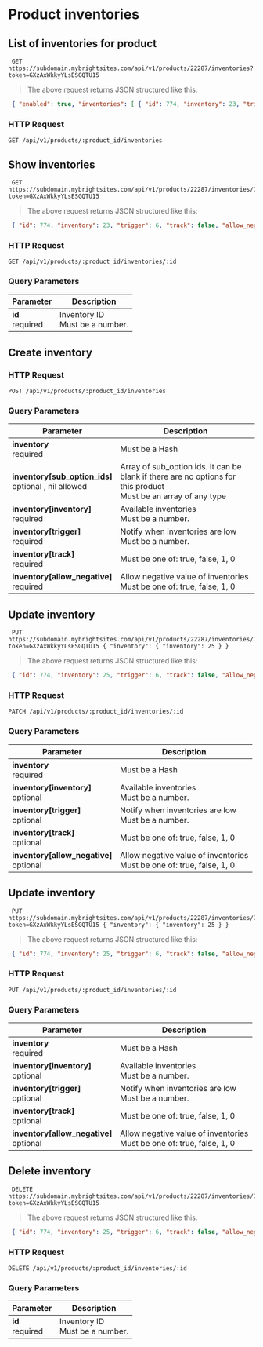 #  Product inventories 

## List of inventories for product

```shell
 GET https://subdomain.mybrightsites.com/api/v1/products/22287/inventories?token=GXzAxWkkyYLsESGQTU15 
```

> The above request returns JSON structured like this:

```json
 { "enabled": true, "inventories": [ { "id": 774, "inventory": 23, "trigger": 6, "track": false, "allow_negative": false, "sub_sku": "S-Green", "sub_option_ids": [ 556255, 556155 ] } ] } 
```

### HTTP Request

`GET /api/v1/products/:product_id/inventories`



## Show inventories

```shell
 GET https://subdomain.mybrightsites.com/api/v1/products/22287/inventories/774?token=GXzAxWkkyYLsESGQTU15 
```

> The above request returns JSON structured like this:

```json
 { "id": 774, "inventory": 23, "trigger": 6, "track": false, "allow_negative": false, "sub_sku": "S-Green", "sub_option_ids": [ 556255, 556155 ] } 
```

### HTTP Request

`GET /api/v1/products/:product_id/inventories/:id`

### Query Parameters

Parameter | Description
--------- | -----------
<div><strong>id </strong></div><div> required </div> | <div>Inventory ID</div><div> Must be a number. </div>


## Create inventory

### HTTP Request

`POST /api/v1/products/:product_id/inventories`

### Query Parameters

Parameter | Description
--------- | -----------
<div><strong>inventory </strong></div><div> required </div> | <div> Must be a Hash </div>
<div><strong>inventory[sub_option_ids] </strong></div><div> optional , nil allowed </div> | <div>Array of sub_option ids. It can be blank if there are no options for this product</div><div> Must be an array of any type </div>
<div><strong>inventory[inventory] </strong></div><div> required </div> | <div>Available inventories</div><div> Must be a number. </div>
<div><strong>inventory[trigger] </strong></div><div> required </div> | <div>Notify when inventories are low</div><div> Must be a number. </div>
<div><strong>inventory[track] </strong></div><div> required </div> | <div> Must be one of: true, false, 1, 0 </div>
<div><strong>inventory[allow_negative] </strong></div><div> required </div> | <div>Allow negative value of inventories</div><div> Must be one of: true, false, 1, 0 </div>


## Update inventory

```shell
 PUT https://subdomain.mybrightsites.com/api/v1/products/22287/inventories/774?token=GXzAxWkkyYLsESGQTU15 { "inventory": { "inventory": 25 } } 
```

> The above request returns JSON structured like this:

```json
 { "id": 774, "inventory": 25, "trigger": 6, "track": false, "allow_negative": false, "sub_sku": "S-Red", "sub_option_ids": [ 556255, 556156 ] } 
```

### HTTP Request

`PATCH /api/v1/products/:product_id/inventories/:id`

### Query Parameters

Parameter | Description
--------- | -----------
<div><strong>inventory </strong></div><div> required </div> | <div> Must be a Hash </div>
<div><strong>inventory[inventory] </strong></div><div> optional </div> | <div>Available inventories</div><div> Must be a number. </div>
<div><strong>inventory[trigger] </strong></div><div> optional </div> | <div>Notify when inventories are low</div><div> Must be a number. </div>
<div><strong>inventory[track] </strong></div><div> optional </div> | <div> Must be one of: true, false, 1, 0 </div>
<div><strong>inventory[allow_negative] </strong></div><div> optional </div> | <div>Allow negative value of inventories</div><div> Must be one of: true, false, 1, 0 </div>


## Update inventory

```shell
 PUT https://subdomain.mybrightsites.com/api/v1/products/22287/inventories/774?token=GXzAxWkkyYLsESGQTU15 { "inventory": { "inventory": 25 } } 
```

> The above request returns JSON structured like this:

```json
 { "id": 774, "inventory": 25, "trigger": 6, "track": false, "allow_negative": false, "sub_sku": "S-Red", "sub_option_ids": [ 556255, 556156 ] } 
```

### HTTP Request

`PUT /api/v1/products/:product_id/inventories/:id`

### Query Parameters

Parameter | Description
--------- | -----------
<div><strong>inventory </strong></div><div> required </div> | <div> Must be a Hash </div>
<div><strong>inventory[inventory] </strong></div><div> optional </div> | <div>Available inventories</div><div> Must be a number. </div>
<div><strong>inventory[trigger] </strong></div><div> optional </div> | <div>Notify when inventories are low</div><div> Must be a number. </div>
<div><strong>inventory[track] </strong></div><div> optional </div> | <div> Must be one of: true, false, 1, 0 </div>
<div><strong>inventory[allow_negative] </strong></div><div> optional </div> | <div>Allow negative value of inventories</div><div> Must be one of: true, false, 1, 0 </div>


## Delete inventory

```shell
 DELETE https://subdomain.mybrightsites.com/api/v1/products/22287/inventories/774?token=GXzAxWkkyYLsESGQTU15 
```

> The above request returns JSON structured like this:

```json
 { "id": 774, "inventory": 25, "trigger": 6, "track": false, "allow_negative": false, "sub_sku": "S-Red", "sub_option_ids": [ 556255, 556156 ] } 
```

### HTTP Request

`DELETE /api/v1/products/:product_id/inventories/:id`

### Query Parameters

Parameter | Description
--------- | -----------
<div><strong>id </strong></div><div> required </div> | <div>Inventory ID</div><div> Must be a number. </div>


